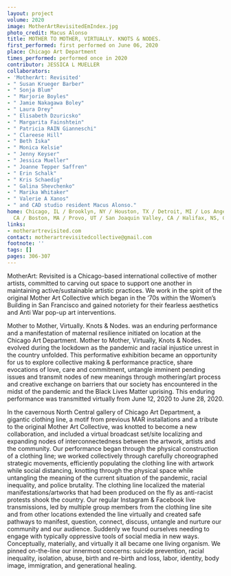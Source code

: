 ```yaml
---
layout: project
volume: 2020
image: MotherArtRevisitedEmIndex.jpg
photo_credit: Macus Alonso
title: MOTHER TO MOTHER, VIRTUALLY. KNOTS & NODES.
first_performed: first performed on June 06, 2020
place: Chicago Art Department
times_performed: performed once in 2020
contributor: JESSICA L MUELLER
collaborators:
- 'MotherArt: Revisited'
- " Susan Krueger Barber"
- " Sonja Blum"
- " Marjorie Boyles"
- " Jamie Nakagawa Boley"
- " Laura Drey"
- " Elisabeth Dzuricsko"
- " Margarita Fainshtein"
- " Patricia RAIN Gianneschi"
- " Clareese Hill"
- " Beth Iska"
- " Monica Kelsie"
- " Jenny Keyser"
- " Jessica Mueller"
- " Joanne Tepper Saffren"
- " Erin Schalk"
- " Kris Schaedig"
- " Galina Shevchenko"
- " Marika Whitaker"
- " Valerie A Xanos"
- " and CAD studio resident Macus Alonso."
home: Chicago, IL / Brooklyn, NY / Houston, TX / Detroit, MI / Los Angeles, CA / Folsom,
  CA / Boston, MA / Provo, UT / San Joaquin Valley, CA / Halifax, NS, Canada
links:
- motherartrevisited.com
contact: motherartrevisitedcollective@gmail.com
footnote: ''
tags: []
pages: 306-307
---
```




MotherArt: Revisited is a Chicago-based international collective of mother artists, committed to carving out space to support one another in maintaining active/sustainable artistic practices. We work in the spirit of the original Mother Art Collective which began in the ‘70s within the Women’s Building in San Francisco and gained notoriety for their fearless aesthetics and Anti War pop-up art interventions.

Mother to Mother, Virtually. Knots & Nodes. was an enduring performance and a manifestation of maternal resilience initiated on location at the Chicago Art Department. Mother to Mother, Virtually, Knots & Nodes. evolved during the lockdown as the pandemic and racial injustice unrest in the country unfolded. This performative exhibition became an opportunity for us to explore collective making & performance practice, share evocations of love, care and commitment, untangle imminent pending issues and transmit nodes of new meanings through mothering/art process and creative exchange on barriers that our society has encountered in the midst of the pandemic and the Black Lives Matter uprising. This enduring performance was transmitted virtually from June 12, 2020 to June 28, 2020.

In the cavernous North Central gallery of Chicago Art Department, a gigantic clothing line, a motif from previous MAR installations and a tribute to the original Mother Art Collective, was knotted to become a new collaboration, and included a virtual broadcast set/site localizing and expanding nodes of interconnectedness between the artwork, artists and the community. Our performance began through the physical construction of a clothing line; we worked collectively through carefully choreographed strategic movements, efficiently populating the clothing line with artwork while social distancing, knotting through the physical space while untangling the meaning of the current situation of the pandemic, racial inequality, and police brutality. The clothing line localized the material manifestations/artworks that had been produced on the fly as anti-racist protests shook the country. Our regular Instagram & Facebook live transmissions, led by multiple group members from the clothing line site and from other locations extended the line virtually and created safe pathways to manifest, question, connect, discuss, untangle and nurture our community and our audience. Suddenly we found ourselves needing to engage with typically oppressive tools of social media in new ways. Conceptually, materially, and virtually it all became one living organism. We pinned on-the-line our innermost concerns: suicide prevention, racial inequality, isolation, abuse, birth and re-birth and loss, labor, identity, body image, immigration, and generational healing.
